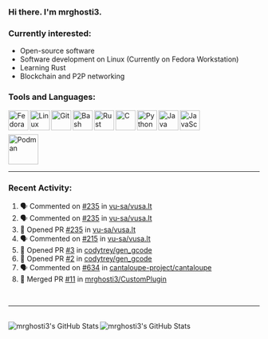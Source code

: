### Hi there. I'm mrghosti3.

### Currently interested:

- Open-source software
- Software development on Linux (Currently on Fedora Workstation)
- Learning Rust
- Blockchain and P2P networking

### Tools and Languages:

<img align="left" width="40px" alt="Fedora Workstation" src="https://cdn.jsdelivr.net/gh/devicons/devicon/icons/fedora/fedora-original.svg" />
<img align="left" width="40px" alt="Linux" src="https://cdn.jsdelivr.net/gh/devicons/devicon/icons/linux/linux-original.svg" />
<img align="left" width="40px" alt="Git" src="https://cdn.jsdelivr.net/gh/devicons/devicon/icons/git/git-original.svg" />
<img align="left" width="40px" alt="Bash" src="https://cdn.jsdelivr.net/gh/devicons/devicon/icons/bash/bash-original.svg" />
<img align="left" width="40px" alt="Rust" src="https://cdn.jsdelivr.net/gh/devicons/devicon/icons/rust/rust-plain.svg" />
<img align="left" width="40px" alt="C" src="https://cdn.jsdelivr.net/gh/devicons/devicon/icons/c/c-original.svg" />
<img align="left" width="40px" alt="Python" src="https://cdn.jsdelivr.net/gh/devicons/devicon/icons/python/python-original.svg" />
<img align="left" width="40px" alt="Java" src="https://cdn.jsdelivr.net/gh/devicons/devicon/icons/java/java-original-wordmark.svg" />
<img align="left" width="40px" alt="JavaScript" src="https://cdn.jsdelivr.net/gh/devicons/devicon/icons/javascript/javascript-original.svg" />

<br><br>

<img width="60px" alt="Podman" src="https://cdn.jsdelivr.net/gh/devicons/devicon/icons/podman/podman-original.svg" />

---

### Recent Activity:

<!--START_SECTION:activity-->
1. 🗣 Commented on [#235](https://github.com/vu-sa/vusa.lt/pull/235#issuecomment-1654474283) in [vu-sa/vusa.lt](https://github.com/vu-sa/vusa.lt)
2. 🗣 Commented on [#235](https://github.com/vu-sa/vusa.lt/pull/235#issuecomment-1654004148) in [vu-sa/vusa.lt](https://github.com/vu-sa/vusa.lt)
3. 💪 Opened PR [#235](https://github.com/vu-sa/vusa.lt/pull/235) in [vu-sa/vusa.lt](https://github.com/vu-sa/vusa.lt)
4. 🗣 Commented on [#215](https://github.com/vu-sa/vusa.lt/pull/215#issuecomment-1647960244) in [vu-sa/vusa.lt](https://github.com/vu-sa/vusa.lt)
5. 💪 Opened PR [#3](https://github.com/codytrey/gen_gcode/pull/3) in [codytrey/gen_gcode](https://github.com/codytrey/gen_gcode)
6. 💪 Opened PR [#2](https://github.com/codytrey/gen_gcode/pull/2) in [codytrey/gen_gcode](https://github.com/codytrey/gen_gcode)
7. 🗣 Commented on [#634](https://github.com/cantaloupe-project/cantaloupe/issues/634#issuecomment-1625913959) in [cantaloupe-project/cantaloupe](https://github.com/cantaloupe-project/cantaloupe)
8. 🎉 Merged PR [#11](https://github.com/mrghosti3/CustomPlugin/pull/11) in [mrghosti3/CustomPlugin](https://github.com/mrghosti3/CustomPlugin)
<!--END_SECTION:activity-->

<br />

---

<br />

<img align="left" alt="mrghosti3's GitHub Stats" src="https://github-readme-stats.vercel.app/api?username=mrghosti3&theme=radical&show_icons=true&hide_border=true" />
<img align="left" alt="mrghosti3's GitHub Stats" src="https://github-readme-stats.vercel.app/api/top-langs/?username=mrghosti3&theme=radical&hide_border=true&layout=compact" />

